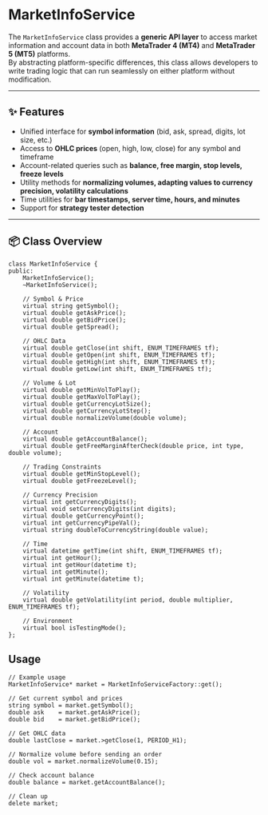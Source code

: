 # MarketInfoService

The `MarketInfoService` class provides a **generic API layer** to access market information and account data in both **MetaTrader 4 (MT4)** and **MetaTrader 5 (MT5)** platforms.  
By abstracting platform-specific differences, this class allows developers to write trading logic that can run seamlessly on either platform without modification.

---

## ✨ Features

- Unified interface for **symbol information** (bid, ask, spread, digits, lot size, etc.)
- Access to **OHLC prices** (open, high, low, close) for any symbol and timeframe
- Account-related queries such as **balance, free margin, stop levels, freeze levels**
- Utility methods for **normalizing volumes, adapting values to currency precision, volatility calculations**
- Time utilities for **bar timestamps, server time, hours, and minutes**
- Support for **strategy tester detection**

---

## 📦 Class Overview

```
class MarketInfoService {
public:
    MarketInfoService();
    ~MarketInfoService();

    // Symbol & Price
    virtual string getSymbol();
    virtual double getAskPrice();
    virtual double getBidPrice();
    virtual double getSpread();

    // OHLC Data
    virtual double getClose(int shift, ENUM_TIMEFRAMES tf);
    virtual double getOpen(int shift, ENUM_TIMEFRAMES tf);
    virtual double getHigh(int shift, ENUM_TIMEFRAMES tf);
    virtual double getLow(int shift, ENUM_TIMEFRAMES tf);

    // Volume & Lot
    virtual double getMinVolToPlay();
    virtual double getMaxVolToPlay();
    virtual double getCurrencyLotSize();
    virtual double getCurrencyLotStep();
    virtual double normalizeVolume(double volume);

    // Account
    virtual double getAccountBalance();
    virtual double getFreeMarginAfterCheck(double price, int type, double volume);

    // Trading Constraints
    virtual double getMinStopLevel();
    virtual double getFreezeLevel();

    // Currency Precision
    virtual int getCurrencyDigits();
    virtual void setCurrencyDigits(int digits);
    virtual double getCurrencyPoint();
    virtual int getCurrencyPipeVal();
    virtual string doubleToCurrencyString(double value);

    // Time
    virtual datetime getTime(int shift, ENUM_TIMEFRAMES tf);
    virtual int getHour();
    virtual int getHour(datetime t);
    virtual int getMinute();
    virtual int getMinute(datetime t);

    // Volatility
    virtual double getVolatility(int period, double multiplier, ENUM_TIMEFRAMES tf);

    // Environment
    virtual bool isTestingMode();
};
```

## Usage 

```
// Example usage
MarketInfoService* market = MarketInfoServiceFactory::get();

// Get current symbol and prices
string symbol = market.getSymbol();
double ask    = market.getAskPrice();
double bid    = market.getBidPrice();

// Get OHLC data
double lastClose = market.>getClose(1, PERIOD_H1);

// Normalize volume before sending an order
double vol = market.normalizeVolume(0.15);

// Check account balance
double balance = market.getAccountBalance();

// Clean up
delete market;

```